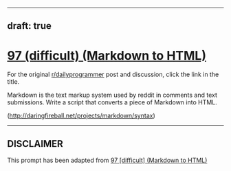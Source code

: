 ---
draft: true
----

# [97 (difficult) (Markdown to HTML)](https://www.reddit.com/r/dailyprogrammer/comments/zkf2h/9082012_challenge_97_difficult_markdown_to_html/)

For the original [r/dailyprogrammer](https://www.reddit.com/r/dailyprogrammer/) post and discussion, click the link in the title.

Markdown is the text markup system used by reddit in comments and text submissions. Write a script that converts a piece of Markdown into HTML.

(http://daringfireball.net/projects/markdown/syntax)

----
## **DISCLAIMER**
This prompt has been adapted from [97 [difficult] (Markdown to HTML)](https://www.reddit.com/r/dailyprogrammer/comments/zkf2h/9082012_challenge_97_difficult_markdown_to_html/
)
